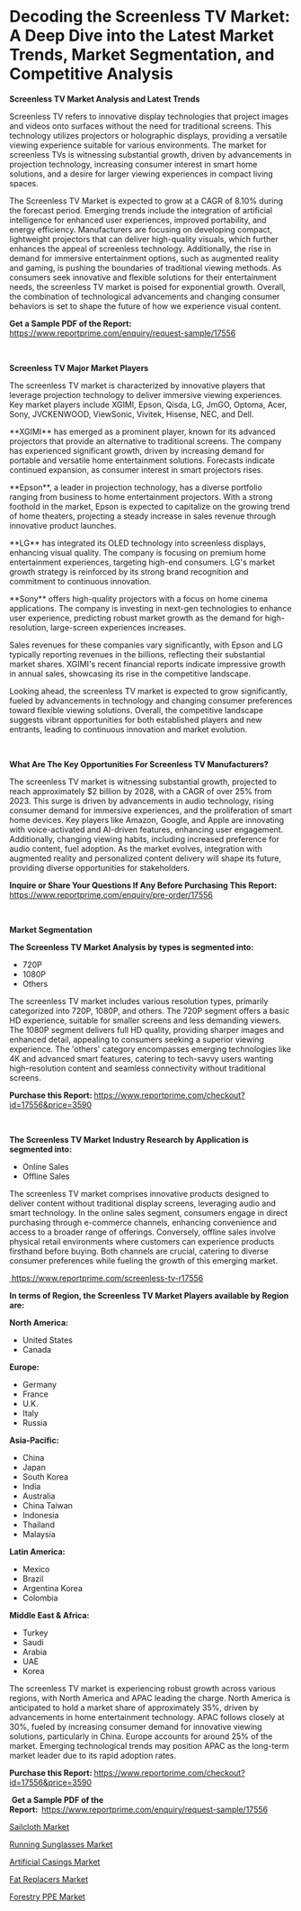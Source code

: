 <p><h1>Decoding the Screenless TV Market: A Deep Dive into the Latest Market Trends, Market Segmentation, and Competitive Analysis</h1></p><p><strong>Screenless TV Market Analysis and Latest Trends</strong></p>
<p><p>Screenless TV refers to innovative display technologies that project images and videos onto surfaces without the need for traditional screens. This technology utilizes projectors or holographic displays, providing a versatile viewing experience suitable for various environments. The market for screenless TVs is witnessing substantial growth, driven by advancements in projection technology, increasing consumer interest in smart home solutions, and a desire for larger viewing experiences in compact living spaces.</p><p>The Screenless TV Market is expected to grow at a CAGR of 8.10% during the forecast period. Emerging trends include the integration of artificial intelligence for enhanced user experiences, improved portability, and energy efficiency. Manufacturers are focusing on developing compact, lightweight projectors that can deliver high-quality visuals, which further enhances the appeal of screenless technology. Additionally, the rise in demand for immersive entertainment options, such as augmented reality and gaming, is pushing the boundaries of traditional viewing methods. As consumers seek innovative and flexible solutions for their entertainment needs, the screenless TV market is poised for exponential growth. Overall, the combination of technological advancements and changing consumer behaviors is set to shape the future of how we experience visual content.</p></p>
<p><strong>Get a Sample PDF of the Report:&nbsp;</strong> <a href="https://www.reportprime.com/enquiry/request-sample/17556?utm_campaign=113&utm_medium=2&utm_source=Github&utm_content=ia&utm_term=19112024&utm_id=screenless-tv">https://www.reportprime.com/enquiry/request-sample/17556</a></p>
<p>&nbsp;</p>
<p><strong>Screenless TV Major Market Players</strong></p>
<p><p>The screenless TV market is characterized by innovative players that leverage projection technology to deliver immersive viewing experiences. Key market players include XGIMI, Epson, Qisda, LG, JmGO, Optoma, Acer, Sony, JVCKENWOOD, ViewSonic, Vivitek, Hisense, NEC, and Dell.</p><p>**XGIMI** has emerged as a prominent player, known for its advanced projectors that provide an alternative to traditional screens. The company has experienced significant growth, driven by increasing demand for portable and versatile home entertainment solutions. Forecasts indicate continued expansion, as consumer interest in smart projectors rises.</p><p>**Epson**, a leader in projection technology, has a diverse portfolio ranging from business to home entertainment projectors. With a strong foothold in the market, Epson is expected to capitalize on the growing trend of home theaters, projecting a steady increase in sales revenue through innovative product launches.</p><p>**LG** has integrated its OLED technology into screenless displays, enhancing visual quality. The company is focusing on premium home entertainment experiences, targeting high-end consumers. LG's market growth strategy is reinforced by its strong brand recognition and commitment to continuous innovation.</p><p>**Sony** offers high-quality projectors with a focus on home cinema applications. The company is investing in next-gen technologies to enhance user experience, predicting robust market growth as the demand for high-resolution, large-screen experiences increases.</p><p>Sales revenues for these companies vary significantly, with Epson and LG typically reporting revenues in the billions, reflecting their substantial market shares. XGIMI's recent financial reports indicate impressive growth in annual sales, showcasing its rise in the competitive landscape.</p><p>Looking ahead, the screenless TV market is expected to grow significantly, fueled by advancements in technology and changing consumer preferences toward flexible viewing solutions. Overall, the competitive landscape suggests vibrant opportunities for both established players and new entrants, leading to continuous innovation and market evolution.</p></p>
<p>&nbsp;</p>
<p><strong>What Are The Key Opportunities For Screenless TV Manufacturers?</strong></p>
<p><p>The screenless TV market is witnessing substantial growth, projected to reach approximately $2 billion by 2028, with a CAGR of over 25% from 2023. This surge is driven by advancements in audio technology, rising consumer demand for immersive experiences, and the proliferation of smart home devices. Key players like Amazon, Google, and Apple are innovating with voice-activated and AI-driven features, enhancing user engagement. Additionally, changing viewing habits, including increased preference for audio content, fuel adoption. As the market evolves, integration with augmented reality and personalized content delivery will shape its future, providing diverse opportunities for stakeholders.</p></p>
<p><strong>Inquire or Share Your Questions If Any Before Purchasing This Report:</strong> <a href="https://www.reportprime.com/enquiry/pre-order/17556?utm_campaign=113&utm_medium=2&utm_source=Github&utm_content=ia&utm_term=19112024&utm_id=screenless-tv">https://www.reportprime.com/enquiry/pre-order/17556</a></p>
<p>&nbsp;</p>
<p><strong>Market Segmentation</strong></p>
<p><strong>The Screenless TV Market Analysis by types is segmented into:</strong></p>
<p><ul><li>720P</li><li>1080P</li><li>Others</li></ul></p>
<p><p>The screenless TV market includes various resolution types, primarily categorized into 720P, 1080P, and others. The 720P segment offers a basic HD experience, suitable for smaller screens and less demanding viewers. The 1080P segment delivers full HD quality, providing sharper images and enhanced detail, appealing to consumers seeking a superior viewing experience. The 'others' category encompasses emerging technologies like 4K and advanced smart features, catering to tech-savvy users wanting high-resolution content and seamless connectivity without traditional screens.</p></p>
<p><strong>Purchase this Report:&nbsp;</strong><a href="https://www.reportprime.com/checkout?id=17556&price=3590&utm_campaign=113&utm_medium=2&utm_source=Github&utm_content=ia&utm_term=19112024&utm_id=screenless-tv">https://www.reportprime.com/checkout?id=17556&price=3590</a></p>
<p>&nbsp;</p>
<p><strong>The Screenless TV Market Industry Research by Application is segmented into:</strong></p>
<p><ul><li>Online Sales</li><li>Offline Sales</li></ul></p>
<p><p>The screenless TV market comprises innovative products designed to deliver content without traditional display screens, leveraging audio and smart technology. In the online sales segment, consumers engage in direct purchasing through e-commerce channels, enhancing convenience and access to a broader range of offerings. Conversely, offline sales involve physical retail environments where customers can experience products firsthand before buying. Both channels are crucial, catering to diverse consumer preferences while fueling the growth of this emerging market.</p></p>
<p><a href="https://www.reportprime.com/screenless-tv-r17556?utm_campaign=113&utm_medium=2&utm_source=Github&utm_content=ia&utm_term=19112024&utm_id=screenless-tv">&nbsp;https://www.reportprime.com/screenless-tv-r17556</a></p>
<p><strong>In terms of Region, the Screenless TV Market Players available by Region are:</strong></p>
<p>
    <p> <strong> North America: </strong>
        <ul>
            <li>United States</li>
            <li>Canada</li>
        </ul>
        </p> 
    <p> <strong> Europe: </strong>
        <ul>
            <li>Germany</li>
            <li>France</li>
            <li>U.K.</li>
            <li>Italy</li>
            <li>Russia</li>
        </ul>
        </p> 
    <p> <strong> Asia-Pacific: </strong>
        <ul>
            <li>China</li>
            <li>Japan</li>
            <li>South Korea</li>
            <li>India</li>
            <li>Australia</li>
            <li>China Taiwan</li>
            <li>Indonesia</li>
            <li>Thailand</li>
            <li>Malaysia</li>
        </ul>
        </p> 
    <p> <strong> Latin America: </strong>
        <ul>
            <li>Mexico</li>
            <li>Brazil</li>
            <li>Argentina Korea</li>
            <li>Colombia</li>
        </ul>
        </p> 
    <p> <strong> Middle East & Africa: </strong>
        <ul>
            <li>Turkey</li>
            <li>Saudi</li>
            <li>Arabia</li>
            <li>UAE</li>
            <li>Korea</li>
        </ul>
    </p>
    </p>
<p><p>The screenless TV market is experiencing robust growth across various regions, with North America and APAC leading the charge. North America is anticipated to hold a market share of approximately 35%, driven by advancements in home entertainment technology. APAC follows closely at 30%, fueled by increasing consumer demand for innovative viewing solutions, particularly in China. Europe accounts for around 25% of the market. Emerging technological trends may position APAC as the long-term market leader due to its rapid adoption rates.</p></p>
<p><strong>Purchase this Report: </strong><a href="https://www.reportprime.com/checkout?id=17556&price=3590&utm_campaign=113&utm_medium=2&utm_source=Github&utm_content=ia&utm_term=19112024&utm_id=screenless-tv">https://www.reportprime.com/checkout?id=17556&price=3590</a></p>
<p>&nbsp;<strong>Get a Sample PDF of the Report:&nbsp;&nbsp;</strong><a href="https://www.reportprime.com/enquiry/request-sample/17556?utm_campaign=113&utm_medium=2&utm_source=Github&utm_content=ia&utm_term=19112024&utm_id=screenless-tv">https://www.reportprime.com/enquiry/request-sample/17556</a></p>
<p><strong></strong></p>
<p><p><a href="https://github.com/BellAuer/Market-Research-Report-List-1/blob/main/sailcloth-market.md?utm_campaign=113&utm_medium=2&utm_source=Github&utm_content=ia&utm_term=19112024&utm_id=screenless-tv">Sailcloth Market</a></p><p><a href="https://github.com/AKSHATREPORTPRIME/Market-Research-Report-List-6/blob/main/running-sunglasses-market.md?utm_campaign=113&utm_medium=2&utm_source=Github&utm_content=ia&utm_term=19112024&utm_id=screenless-tv">Running Sunglasses Market</a></p><p><a href="https://www.linkedin.com/pulse/global-artificial-casings-market-analysis-key-trends-future-ajjte?utm_campaign=113&utm_medium=2&utm_source=Github&utm_content=ia&utm_term=19112024&utm_id=screenless-tv">Artificial Casings Market</a></p><p><a href="https://www.linkedin.com/pulse/global-fat-replacers-market-analysis-key-trends-future-projections-flkie?utm_campaign=113&utm_medium=2&utm_source=Github&utm_content=ia&utm_term=19112024&utm_id=screenless-tv">Fat Replacers Market</a></p><p><a href="https://issuu.com/reportprime-2/docs/forestry-ppe-market-size-2030.pptx_8c4cd663cb2743?utm_campaign=113&utm_medium=2&utm_source=Github&utm_content=ia&utm_term=19112024&utm_id=screenless-tv">Forestry PPE Market</a></p></p>